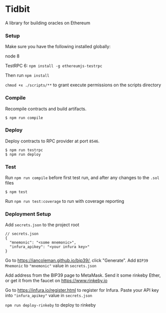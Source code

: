 # Tidbit

A library for building oracles on Ethereum

### Setup

Make sure you have the following installed globally:

node 8

TestRPC 6: `npm install -g ethereumjs-testrpc`

Then run `npm install`

`chmod +x ./scripts/**` to grant execute permissions on the scripts directory

### Compile

Recompile contracts and build artifacts.

```
$ npm run compile
```

### Deploy

Deploy contracts to RPC provider at port `8546`.

```
$ npm run testrpc
$ npm run deploy
```

### Test

Run `npm run compile` before first test run, and after any changes to the `.sol` files

```
$ npm test
```

Run `npm run test:coverage` to run with coverage reporting

### Deployment Setup

Add `secrets.json` to the project root

```
// secrets.json
{
  "mnemonic": "<some mnemonic>",
  "infura_apikey": "<your infura key>"
}
```

Go to https://iancoleman.github.io/bip39/, click "Generate". Add `BIP39 Mnemonic` to `"mnemonic"` value in `secrets.json`

Add address from the BIP39 page to MetaMask. Send it some rinkeby Ether, or get it from the faucet on https://www.rinkeby.io

Go to https://infura.io/register.html to register for Infura. Paste your API key into `"infura_apikey"` value in `secrets.json`

`npm run deploy-rinkeby` to deploy to rinkeby
